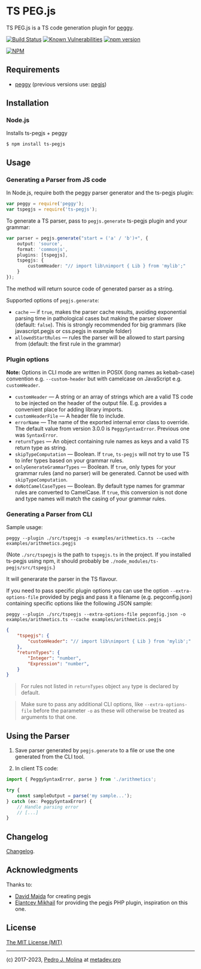 # TS PEG.js

TS PEG.js is a TS code generation plugin for [peggy](https://www.npmjs.com/package/peggy).

[![Build Status](https://travis-ci.org/metadevpro/ts-pegjs.svg?branch=master)](https://travis-ci.org/metadevpro/ts-pegjs)
[![Known Vulnerabilities](https://snyk.io/test/github/metadevpro/ts-pegjs/badge.svg)](https://snyk.io/test/github/metadevpro/ts-pegjs)
[![npm version](https://badge.fury.io/js/ts-pegjs.svg)](http://badge.fury.io/js/ts-pegjs)

[![NPM](https://nodei.co/npm/ts-pegjs.png?downloads=true&downloadRank=true&stars=true)](https://nodei.co/npm/ts-pegjs/)

## Requirements

-   [peggy](https://www.npmjs.com/package/peggy) (previous versions use: [pegjs](https://pegjs.org))

## Installation

### Node.js

Installs ts-pegjs + peggy

    $ npm install ts-pegjs

## Usage

### Generating a Parser from JS code

In Node.js, require both the peggy parser generator and the ts-pegjs plugin:

```typescript
var peggy = require('peggy');
var tspegjs = require('ts-pegjs');
```

To generate a TS parser, pass to `pegjs.generate` ts-pegjs plugin and your grammar:

```typescript
var parser = pegjs.generate("start = ('a' / 'b')+", {
    output: 'source',
    format: 'commonjs',
    plugins: [tspegjs],
    tspegjs: {
        customHeader: "// import lib\nimport { Lib } from 'mylib';"
    }
});
```

The method will return source code of generated parser as a string.

Supported options of `pegjs.generate`:

-   `cache` — if `true`, makes the parser cache results, avoiding exponential
    parsing time in pathological cases but making the parser slower (default:
    `false`). This is strongly recommended for big grammars
    (like javascript.pegjs or css.pegjs in example folder)
-   `allowedStartRules` — rules the parser will be allowed to start parsing from
    (default: the first rule in the grammar)

### Plugin options

**Note:** Options in CLI mode are written in POSIX (long names as kebab-case) convention e.g. `--custom-header` but with camelcase on JavaScript e.g. `customHeader`.

-   `customHeader` — A string or an array of strings which are a valid TS code to be injected on the header of the output file. E.g. provides a convenient place for adding library imports.
-   `customHeaderFile` — A header file to include.
-   `errorName` — The name of the exported internal error class to override. The default value from version 3.0.0 is `PeggySyntaxError`. Previous one was `SyntaxError`.
-   `returnTypes` — An object containing rule names as keys and a valid TS return type as string.
-   `skipTypeComputation` — Boolean. If `true`, `ts-pegjs` will not try to use TS to infer types based on your grammar rules.
-   `onlyGenerateGrammarTypes` — Boolean. If `true`, only types for your grammar rules (and no parser) will be generated. Cannot be used with `skipTypeComputation`.
-   `doNotCamelCaseTypes` — Boolean. By default type names for grammar rules are converted to CamelCase. If `true`, this conversion is not done and type names will match the casing of your grammar rules.

### Generating a Parser from CLI

Sample usage:

```
peggy --plugin ./src/tspegjs -o examples/arithmetics.ts --cache examples/arithmetics.pegjs
```

(Note `./src/tspegjs` is the path to `tspegjs.ts` in the project. If you installed ts-pegjs using npm, it should probably be `./node_modules/ts-pegjs/src/tspegjs`.)

It will generarate the parser in the TS flavour.

If you need to pass specific plugin options you can use the option `--extra-options-file` provided by pegjs and pass it a filename (e.g. pegconfig.json) containing specific options like the following JSON sample:

```
peggy --plugin ./src/tspegjs --extra-options-file pegconfig.json -o examples/arithmetics.ts --cache examples/arithmetics.pegjs
```

```json
{
    "tspegjs": {
        "customHeader": "// import lib\nimport { Lib } from 'mylib';"
    },
    "returnTypes": {
        "Integer": "number",
        "Expression": "number",
    }
}
```
> For rules not listed in `returnTypes` object `any` type is declared by default.

> Make sure to pass any additional CLI options, like `--extra-options-file` before the parameter `-o` as these will otherwise be treated as arguments to that one.

## Using the Parser

1. Save parser generated by `pegjs.generate` to a file or use the one generated from the CLI tool.

2. In client TS code:

```typescript
import { PeggySyntaxError, parse } from './arithmetics';

try {
    const sampleOutput = parse('my sample...');
} catch (ex: PeggySyntaxError) {
    // Handle parsing error
    // [...]
}
```

## Changelog

[Changelog](./Changelog.md).

## Acknowledgments

Thanks to:

-   [David Majda](https://github.com/dmajda) for creating pegjs
-   [Elantcev Mikhail](https://github.com/Nordth) for providing the pegjs PHP plugin, inspiration on this one.

## License

[The MIT License (MIT)](http://opensource.org/licenses/MIT)

---

(c) 2017-2023, [Pedro J. Molina](https://github.com/pjmolina) at [metadev.pro](https://metadev.pro)
